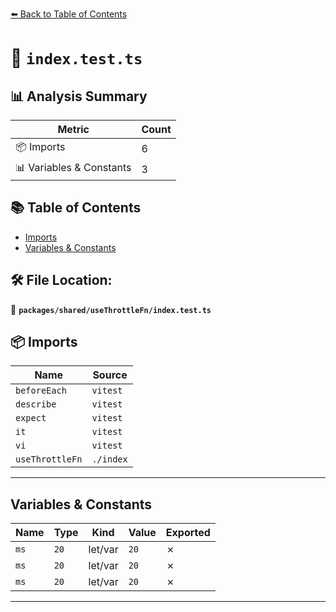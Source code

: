 [⬅️ Back to Table of Contents](../../../index.md)

# 📄 `index.test.ts`

## 📊 Analysis Summary

| Metric | Count |
|--------|-------|
| 📦 Imports | 6 |
| 📊 Variables & Constants | 3 |

## 📚 Table of Contents

- [Imports](#imports)
- [Variables & Constants](#variables-constants)

## 🛠️ File Location:
📂 **`packages/shared/useThrottleFn/index.test.ts`**

## 📦 Imports

| Name | Source |
|------|--------|
| `beforeEach` | `vitest` |
| `describe` | `vitest` |
| `expect` | `vitest` |
| `it` | `vitest` |
| `vi` | `vitest` |
| `useThrottleFn` | `./index` |


---

## Variables & Constants

| Name | Type | Kind | Value | Exported |
|------|------|------|-------|----------|
| `ms` | `20` | let/var | `20` | ✗ |
| `ms` | `20` | let/var | `20` | ✗ |
| `ms` | `20` | let/var | `20` | ✗ |


---